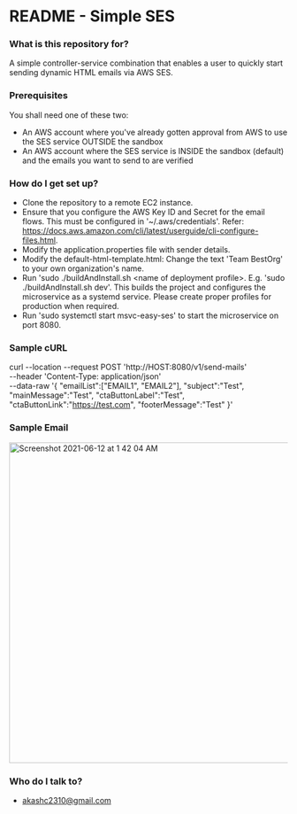 # README - Simple SES #

### What is this repository for? ###

A simple controller-service combination that enables a user to quickly start sending dynamic HTML emails via AWS SES.

### Prerequisites ###

You shall need one of these two:
* An AWS account where you've already gotten approval from AWS to use the SES service OUTSIDE the sandbox
* An AWS account where the SES service is INSIDE the sandbox (default) and the emails you want to send to are verified


### How do I get set up? ###

* Clone the repository to a remote EC2 instance.
* Ensure that you configure the AWS Key ID and Secret for the email flows. This must be configured in '~/.aws/credentials'. Refer: https://docs.aws.amazon.com/cli/latest/userguide/cli-configure-files.html.
* Modify the application.properties file with sender details.
* Modify the default-html-template.html: Change the text 'Team BestOrg' to your own organization's name.
* Run 'sudo ./buildAndInstall.sh &lt;name of deployment profile&gt;. E.g. 'sudo ./buildAndInstall.sh dev'. This builds the project and configures the microservice as a systemd service. Please create proper profiles for production when required.
* Run 'sudo systemctl start msvc-easy-ses' to start the microservice on port 8080.

### Sample cURL ###

curl --location --request POST 'http://HOST:8080/v1/send-mails' \
--header 'Content-Type: application/json' \
--data-raw '{
    "emailList":["EMAIL1", "EMAIL2"],
    "subject":"Test",
    "mainMessage":"Test",
    "ctaButtonLabel":"Test",
    "ctaButtonLink":"https://test.com",
    "footerMessage":"Test"
}'

### Sample Email ###

<img width="579" alt="Screenshot 2021-06-12 at 1 42 04 AM" src="https://user-images.githubusercontent.com/8582657/121743737-6c84cf80-cb1f-11eb-914c-ab79584ab64e.png">

### Who do I talk to? ###

* akashc2310@gmail.com
